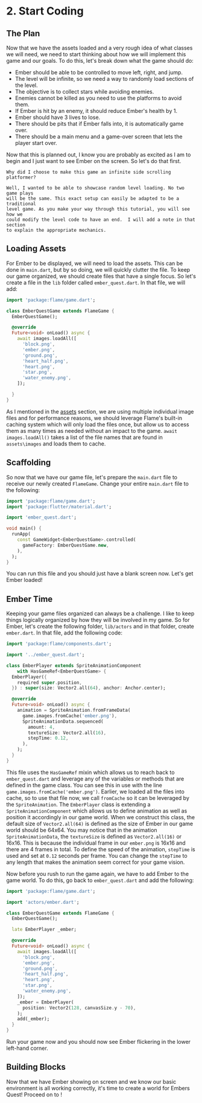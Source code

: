# 2. Start Coding


## The Plan

Now that we have the assets loaded and a very rough idea of what classes we will need, we need to
start thinking about how we will implement this game and our goals.  To do this, let's break down
what the game should do:

- Ember should be able to be controlled to move left, right, and jump.
- The level will be infinite, so we need a way to randomly load sections of the level.
- The objective is to collect stars while avoiding enemies.
- Enemies cannot be killed as you need to use the platforms to avoid them.
- If Ember is hit by an enemy, it should reduce Ember's health by 1.
- Ember should have 3 lives to lose.
- There should be pits that if Ember falls into, it is automatically game over.
- There should be a main menu and a game-over screen that lets the player start over.

Now that this is planned out, I know you are probably as excited as I am to begin and I just want to
see Ember on the screen.  So let's do that first.

```{note}
Why did I choose to make this game an infinite side scrolling platformer?

Well, I wanted to be able to showcase random level loading. No two game plays
will be the same. This exact setup can easily be adapted to be a traditional 
level game. As you make your way through this tutorial, you will see how we 
could modify the level code to have an end.  I will add a note in that section
to explain the appropriate mechanics.
```


## Loading Assets

For Ember to be displayed, we will need to load the assets.  This can be done in `main.dart`, but by
so doing, we will quickly clutter the file.  To keep our game organized, we should create files that
have a single focus.  So let's create a file in the `lib` folder called `ember_quest.dart`.  In that
file, we will add:

```dart
import 'package:flame/game.dart';

class EmberQuestGame extends FlameGame {
  EmberQuestGame();

  @override
  Future<void> onLoad() async {
    await images.loadAll([
      'block.png',
      'ember.png',
      'ground.png',
      'heart_half.png',
      'heart.png',
      'star.png',
      'water_enemy.png',
    ]);

  }
}
```

As I mentioned in the [assets](step_1.md#assets) section, we are using multiple individual image
files and for performance reasons, we should leverage Flame's built-in caching system which will
only load the files once, but allow us to access them as many times as needed without an impact to
the game.  `await images.loadAll()` takes a list of the file names that are found in `assets\images`
and loads them to cache.


## Scaffolding

So now that we have our game file, let's prepare the `main.dart` file to receive our newly created
`FlameGame`.  Change your entire `main.dart` file to the following:

```dart
import 'package:flame/game.dart';
import 'package:flutter/material.dart';

import 'ember_quest.dart';

void main() {
  runApp(
    const GameWidget<EmberQuestGame>.controlled(
      gameFactory: EmberQuestGame.new,
    ),
  );
}
```

You can run this file and you should just have a blank screen now.  Let's get Ember loaded!


## Ember Time

Keeping your game files organized can always be a challenge.  I like to keep things logically
organized by how they will be involved in my game.  So for Ember, let's create the following folder,
`lib/actors` and in that folder, create `ember.dart`.  In that file, add the following code:

```dart
import 'package:flame/components.dart';

import '../ember_quest.dart';

class EmberPlayer extends SpriteAnimationComponent
    with HasGameRef<EmberQuestGame> {
  EmberPlayer({
    required super.position,
  }) : super(size: Vector2.all(64), anchor: Anchor.center);

  @override
  Future<void> onLoad() async {
    animation = SpriteAnimation.fromFrameData(
      game.images.fromCache('ember.png'),
      SpriteAnimationData.sequenced(
        amount: 4,
        textureSize: Vector2.all(16),
        stepTime: 0.12,
      ),
    );
  }
}
```

This file uses the `HasGameRef` mixin which allows us to reach back to `ember_quest.dart` and
leverage any of the variables or methods that are defined in the game class.  You can see this in
use with the line `game.images.fromCache('ember.png')`.  Earlier, we loaded all the files into
cache, so to use that file now, we call `fromCache` so it can be leveraged by the `SpriteAnimation`.
The `EmberPlayer` class is extending a `SpriteAnimationComponent` which allows us to define
animation as well as position it accordingly in our game world.  When we construct this class, the
default size of `Vector2.all(64)` is defined as the size of Ember in our game world should be 64x64.
You may notice that in the animation `SpriteAnimationData`, the `textureSize` is defined as
`Vector2.all(16)` or 16x16.  This is because the individual frame in our `ember.png` is 16x16 and
there are 4 frames in total.  To define the speed of the animation, `stepTime` is used and set at
`0.12` seconds per frame.  You can change the `stepTime` to any length that makes the animation seem
correct for your game vision.

Now before you rush to run the game again, we have to add Ember to the game world.  To do this, go
back to `ember_quest.dart` and add the following:

```dart
import 'package:flame/game.dart';

import 'actors/ember.dart';

class EmberQuestGame extends FlameGame {
  EmberQuestGame();

  late EmberPlayer _ember;

  @override
  Future<void> onLoad() async {
    await images.loadAll([
      'block.png',
      'ember.png',
      'ground.png',
      'heart_half.png',
      'heart.png',
      'star.png',
      'water_enemy.png',
    ]);
    _ember = EmberPlayer(
      position: Vector2(128, canvasSize.y - 70),
    );
    add(_ember);
  }
}
```

Run your game now and you should now see Ember flickering in the lower left-hand corner.


## Building Blocks

Now that we have Ember showing on screen and we know our basic environment is all working correctly,
it's time to create a world for Embers Quest!  Proceed on to [](step_3.md)!
